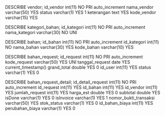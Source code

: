 DESCRIBE vendor;
id_vendor int(11) NO PRI auto_increment
nama_vendor varchar(50) YES
status varchar(1) YES 1
keterangan text YES
kode_vendor varchar(15) YES

DESCRIBE kategori_bahan;
id_kategori int(11) NO PRI auto_increment
nama_kategori varchar(30) NO UNI

DESCRIBE bahan;
id_bahan int(11) NO PRI auto_increment
id_kategori int(11) NO
nama_bahan varchar(30) YES
kode_bahan varchar(10) YES

DESCRIBE bahan_request;
id_request int(11) NO PRI auto_increment
kode_request varchar(50) YES UNI
tanggal_request date YES current_timestamp()
grand_total double YES 0
id_user int(11) YES
status varchar(1) YES 0

DESCRIBE bahan_request_detail;
id_detail_request int(11) NO PRI auto_increment
id_request int(11) YES
id_bahan int(11) YES
id_vendor int(11) YES
jumlah_request int(11) YES
harga_est double YES 0
subtotal double YES
isDone varchar(1) YES 0
isInvoice varchar(1) YES 1
nomor_bukti_transaksi varchar(50) YES
stok_status varchar(1) YES 0
id_bahan_biaya int(11) YES
perubahan_biaya varchar(1) YES 0

